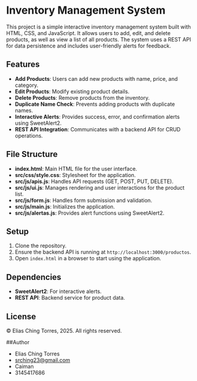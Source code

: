 # Inventory Management System

This project is a simple interactive inventory management system built with HTML, CSS, and JavaScript. It allows users to add, edit, and delete products, as well as view a list of all products. The system uses a REST API for data persistence and includes user-friendly alerts for feedback.

## Features

- **Add Products**: Users can add new products with name, price, and category.
- **Edit Products**: Modify existing product details.
- **Delete Products**: Remove products from the inventory.
- **Duplicate Name Check**: Prevents adding products with duplicate names.
- **Interactive Alerts**: Provides success, error, and confirmation alerts using SweetAlert2.
- **REST API Integration**: Communicates with a backend API for CRUD operations.

## File Structure

- **index.html**: Main HTML file for the user interface.
- **src/css/style.css**: Stylesheet for the application.
- **src/js/apis.js**: Handles API requests (GET, POST, PUT, DELETE).
- **src/js/ui.js**: Manages rendering and user interactions for the product list.
- **src/js/form.js**: Handles form submission and validation.
- **src/js/main.js**: Initializes the application.
- **src/js/alertas.js**: Provides alert functions using SweetAlert2.

## Setup

1. Clone the repository.
2. Ensure the backend API is running at `http://localhost:3000/productos`.
3. Open `index.html` in a browser to start using the application.

## Dependencies

- **SweetAlert2**: For interactive alerts.
- **REST API**: Backend service for product data.

## License

&copy; Elias Ching Torres, 2025. All rights reserved.

##Author 
- Elias Ching Torres
- srching23@gmail.com
- Caiman
- 3145417686
